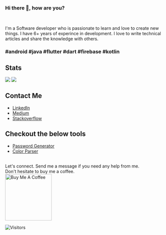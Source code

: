 ### Hi there 👋, how are you?
<br/>

I'm a Software developer who is passionate to learn and love to create new things. I have 6+ years of experince in development. I love to write technical articles and share the knowledge with others.
<br/>

### #android #java #flutter #dart #firebase #kotlin


## Stats
<img src="https://github-readme-stats.vercel.app/api?username=deepak786&count_private=true&theme=default&show_icons=true" /> 
<img src="https://github-readme-streak-stats.herokuapp.com/?user=deepak786"/>


## Contact Me
- [LinkedIn](https://www.linkedin.com/in/deepakdroid/)
- [Medium](https://deepakdroid.medium.com/)
- [Stackoverflow](https://stackoverflow.com/users/3452078/deepak-goyal)

## Checkout the below tools

- [Password Generator](https://deepak786.github.io/generate-password/#/)
- [Color Parser](https://deepak786.github.io/demo-color-parser/#/)

<br/>
Let's connect. Send me a message if you need any help from me.
<br/>
Don't hesitate to buy me a coffee.
<br/>
<a href="https://www.buymeacoffee.com/deepakdroid" target="_blank"><img src="https://cdn.buymeacoffee.com/buttons/v2/default-yellow.png" alt="Buy Me A Coffee" width="150px"></a>

<br/>

![Visitors](https://visitor-badge.glitch.me/badge?page_id=deepak786.deepak786)